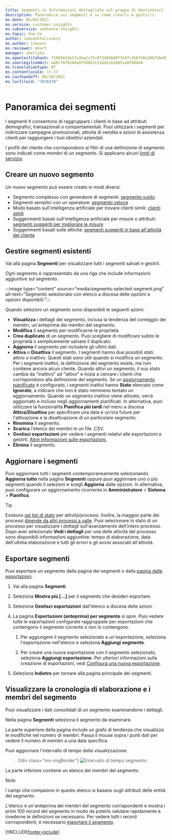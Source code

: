 ```yaml
---
title: Segmenti in Informazioni dettagliate sul gruppo di destinatari
description: Panoramica sui segmenti e su come crearli e gestirli.
ms.date: 05/03/2021
ms.service: customer-insights
ms.subservice: audience-insights
ms.topic: how-to
author: JimsonChalissery
ms.author: jimsonc
ms.reviewer: mhart
manager: shellyha
ms.openlocfilehash: f1003b53b17e3ba2c37c0f2d94b89f7e97c2b6f10e28b7bbe93160e4c7f08d54
ms.sourcegitcommit: aa0cfbf6240a9f560e3131bdec63e051a8786dd4
ms.translationtype: HT
ms.contentlocale: it-IT
ms.lasthandoff: 08/10/2021
ms.locfileid: "7036378"
---
```

# <a name="segments-overview"></a>Panoramica dei segmenti

I segmenti ti consentono di raggruppare i clienti in base ad attributi demografici, transazionali o comportamentali. Puoi utilizzare i segmenti per indirizzare campagne promozionali, attività di vendita e azioni di assistenza clienti per raggiungere i tuoi obiettivi aziendali.

I profili del cliente che corrispondono ai filtri di una definizione di segmento sono indicati come *membri* di un segmento. Si applicano alcuni [limiti di servizio](service-limits.md).

## <a name="create-a-new-segment"></a>Creare un nuovo segmento

Un nuovo segmento può essere creato in modi diversi: 

- Segmento complesso con generatore di segmenti: [segmento vuoto](segment-builder.md#create-a-new-segment)
- Segmenti semplici con un operatore: [segmento veloce](segment-builder.md#quick-segments)
- Modo basato sull'intelligenza artificiale per trovare clienti simili: [clienti simili](find-similar-customer-segments.md)
- Suggerimenti basati sull'intelligenza artificiale per misure o attributi: [segmenti suggeriti per migliorare le misure](suggested-segments.md)
- Suggerimenti basati sulle attività: [segmenti suggeriti in base all'attività del cliente](suggested-segments-activity.md)

## <a name="manage-existing-segments"></a>Gestire segmenti esistenti

Vai alla pagina **Segmenti** per visualizzare tutti i segmenti salvati e gestirli.

Ogni segmento è rappresentato da una riga che include informazioni aggiuntive sul segmento.

:::image type="content" source="media/segments-selected-segment.png" alt-text="Segmento selezionato con elenco a discesa delle opzioni e opzioni disponibili.":::

Quando selezioni un segmento sono disponibili le seguenti azioni:

- **Visualizza** i dettagli del segmento, inclusa la tendenza del conteggio dei membri, un'anteprima dei membri del segmento.
- **Modifica** il segmento per modificarne le proprietà.
- **Crea duplicato** di un segmento. Puoi scegliere di modificare subito le proprietà o semplicemente salvare il duplicato.
- **Aggiorna** il segmento per includere gli ultimi dati.
- **Attiva** o **Disattiva** il segmento. I segmenti hanno due possibili stati: attivo o inattivo. Questi stati sono utili quando si modifica un segmento. Per i segmenti inattivi, la definizione del segmento esiste, ma non contiene ancora alcun cliente. Quando attivi un segmento, il suo stato cambia da "inattivo" ad "attivo" e inizia a cercare i clienti che corrispondono alla definizione del segmento. Se un [aggiornamento pianificato](system.md#schedule-tab) è configurato, i segmenti inattivi hanno **Stato** elencato come **Ignorato**, a indicare che non è stato nemmeno tentato un aggiornamento. Quando un segmento inattivo viene attivato, verrà aggiornato e incluso negli aggiornamenti pianificati.
  In alternativa, puoi utilizzare la funzionalità **Pianifica più tardi** nel menu a discesa **Attiva/Disattiva** per specificare una data e un'ora future per l'attivazione e la disattivazione di un particolare segmento.
- **Rinomina** il segmento.
- **Scarica** l'elenco dei membri in un file .CSV.
- **Gestisci esportazioni** per vedere i segmenti relativi alle esportazioni e gestirli. [Altre informazioni sulle esportazioni.](export-destinations.md)
- **Elimina** il segmento.

## <a name="refresh-segments"></a>Aggiornare i segmenti

Puoi aggiornare tutti i segmenti contemporaneamente selezionando **Aggiorna tutto** nella pagina **Segmenti** oppure puoi aggiornare uno o più segmenti quando li selezioni e scegli **Aggiorna** dalle opzioni. In alternativa, puoi configurare un aggiornamento ricorrente in **Amministratore** > **Sistema** > **Pianifica**.

> [!TIP]
> Esistono [sei tipi di stato](system.md#status-types) per attività/processi. Inoltre, la maggior parte dei processi [dipende da altri processi a valle](system.md#refresh-policies). Puoi selezionare lo stato di un processo per visualizzare i dettagli sull'avanzamento dell'intero processo. Dopo aver selezionato **Vedi i dettagli** per una delle attività del processo sono disponibili informazioni aggiuntive: tempo di elaborazione, data dell'ultima elaborazione e tutti gli errori e gli avvisi associati all'attività.

## <a name="export-segments"></a>Esportare segmenti

Puoi esportare un segmento dalla pagina dei segmenti o dalla [pagina delle esportazioni](export-destinations.md). 

1. Vai alla pagina **Segmenti**.

1. Seleziona **Mostra più [...]** per il segmento che desideri esportare.

1. Seleziona **Gestisci esportazioni** dall'elenco a discesa delle azioni.

1. La pagina **Esportazioni (anteprima) per segmento** si apre. Puoi vedere tutte le esportazioni configurate raggruppate per esportazioni che contengono il segmento corrente o non lo contengono.

   1. Per aggiungere il segmento selezionato a un'esportazione, seleziona l'esportazione nell'elenco e seleziona **Aggiungi segmento**.

   1. Per creare una nuova esportazione con il segmento selezionato, seleziona **Aggiungi esportazione**. Per ulteriori informazioni sulla creazione di esportazioni, vedi [Configura una nuova esportazione](export-destinations.md#set-up-a-new-export).

1. Seleziona **Indietro** per tornare alla pagina principale dei segmenti.

## <a name="view-processing-history-and-segment-members"></a>Visualizzare la cronologia di elaborazione e i membri del segmento

Puoi visualizzare i dati consolidati di un segmento esaminandone i dettagli.

Nella pagina **Segmenti** seleziona il segmento da esaminare.

La parte superiore della pagina include un grafo di tendenza che visualizza le modifiche nel numero di membri. Passa il mouse sopra i punti dati per vedere il numero di membri a una data specifica.

Puoi aggiornare l'intervallo di tempo della visualizzazione.

> [!div class="mx-imgBorder"]
> ![Intervallo di tempo segmento.](media/segment-time-range.png "Intervallo di tempo segmento")

La parte inferiore contiene un elenco dei membri del segmento.

> [!NOTE]
> I campi che compaiono in questo elenco si basano sugli attributi delle entità del segmento.
>
>L'elenco è un'anteprima dei membri del segmento corrispondenti e mostra i primi 100 record del segmento in modo da poterlo valutare rapidamente e rivederne le definizioni se necessario. Per vedere tutti i record corrispondenti, è necessario [esportare il segmento](export-destinations.md).

[!INCLUDE[footer-include](../includes/footer-banner.md)] 
